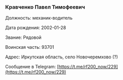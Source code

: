 ### Кравченко Павел Тимофеевич

Должность: механик-водитель

Дата рождения: 2002-01-28

Звание: Рядовой

Воинская часть: 93701

Адрес: Иркутская область, село Новочеремхово (?)

Сообщение в Telegram: [https://t.me/rf200_now/229](https://t.me/rf200_now/229)

